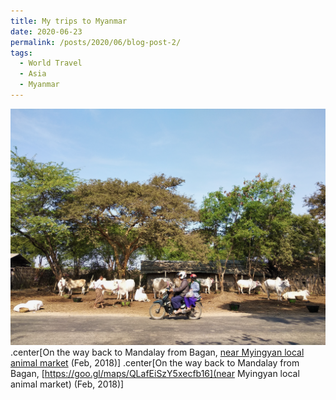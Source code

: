 ```yaml
---
title: My trips to Myanmar
date: 2020-06-23
permalink: /posts/2020/06/blog-post-2/
tags:
  - World Travel
  - Asia
  - Myanmar
---
```


![](/photograph/myanmar.bagan1.png)
.center[On the way back to Mandalay from Bagan, [near Myingyan local animal market](https://goo.gl/maps/QLafEiSzY5xecfb16) (Feb, 2018)]
.center[On the way back to Mandalay from Bagan, [https://goo.gl/maps/QLafEiSzY5xecfb16](near Myingyan local animal market) (Feb, 2018)]

